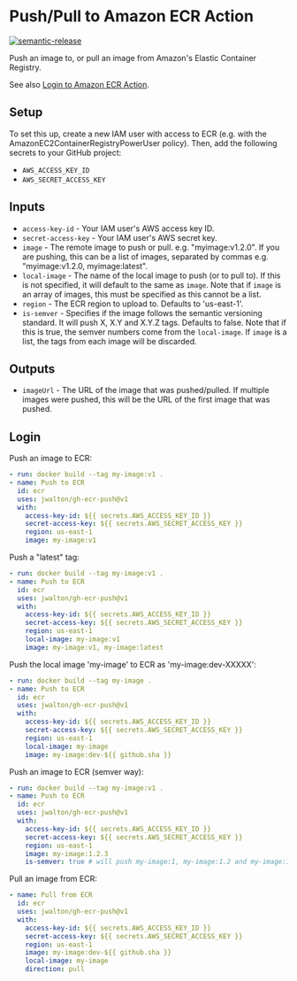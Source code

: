 # Push/Pull to Amazon ECR Action

[![semantic-release](https://img.shields.io/badge/%20%20%F0%9F%93%A6%F0%9F%9A%80-semantic--release-e10079.svg)](https://github.com/semantic-release/semantic-release)

Push an image to, or pull an image from Amazon's Elastic Container Registry.

See also [Login to Amazon ECR Action](https://github.com/jwalton/gh-ecr-login).

## Setup

To set this up, create a new IAM user with access to ECR (e.g. with the
AmazonEC2ContainerRegistryPowerUser policy). Then, add the following secrets
to your GitHub project:

- `AWS_ACCESS_KEY_ID`
- `AWS_SECRET_ACCESS_KEY`

## Inputs

- `access-key-id` - Your IAM user's AWS access key ID.
- `secret-access-key` - Your IAM user's AWS secret key.
- `image` - The remote image to push or pull. e.g. "myimage:v1.2.0".  If you are pushing, this can be a list of images, separated by commas e.g. "myimage:v1.2.0, myimage:latest".
- `local-image` - The name of the local image to push (or to pull to).  If this is not specified, it will default to the same as `image`.  Note that if `image` is an array of images, this must be specified as this cannot be a list.
- `region` - The ECR region to upload to. Defaults to 'us-east-1'.
- `is-semver` - Specifies if the image follows the semantic versioning standard. It will push X, X.Y and X.Y.Z tags. Defaults to false.  Note that if this is true, the semver numbers come from the `local-image`.  If `image` is a list, the tags from each image will be discarded.

## Outputs

- `imageUrl` - The URL of the image that was pushed/pulled.  If multiple images were pushed, this will be the URL of the first image that was pushed.

## Login

Push an image to ECR:

```yaml
- run: docker build --tag my-image:v1 .
- name: Push to ECR
  id: ecr
  uses: jwalton/gh-ecr-push@v1
  with:
    access-key-id: ${{ secrets.AWS_ACCESS_KEY_ID }}
    secret-access-key: ${{ secrets.AWS_SECRET_ACCESS_KEY }}
    region: us-east-1
    image: my-image:v1
```

Push a "latest" tag:

```yaml
- run: docker build --tag my-image:v1 .
- name: Push to ECR
  id: ecr
  uses: jwalton/gh-ecr-push@v1
  with:
    access-key-id: ${{ secrets.AWS_ACCESS_KEY_ID }}
    secret-access-key: ${{ secrets.AWS_SECRET_ACCESS_KEY }}
    region: us-east-1
    local-image: my-image:v1
    image: my-image:v1, my-image:latest
```

Push the local image 'my-image' to ECR as 'my-image:dev-XXXXX':

```yaml
- run: docker build --tag my-image .
- name: Push to ECR
  id: ecr
  uses: jwalton/gh-ecr-push@v1
  with:
    access-key-id: ${{ secrets.AWS_ACCESS_KEY_ID }}
    secret-access-key: ${{ secrets.AWS_SECRET_ACCESS_KEY }}
    region: us-east-1
    local-image: my-image
    image: my-image:dev-${{ github.sha }}
```

Push an image to ECR (semver way):

```yaml
- run: docker build --tag my-image:v1 .
- name: Push to ECR
  id: ecr
  uses: jwalton/gh-ecr-push@v1
  with:
    access-key-id: ${{ secrets.AWS_ACCESS_KEY_ID }}
    secret-access-key: ${{ secrets.AWS_SECRET_ACCESS_KEY }}
    region: us-east-1
    image: my-image:1.2.3
    is-semver: true # will push my-image:1, my-image:1.2 and my-image:1.2.3
```

Pull an image from ECR:

```yaml
- name: Pull from ECR
  id: ecr
  uses: jwalton/gh-ecr-push@v1
  with:
    access-key-id: ${{ secrets.AWS_ACCESS_KEY_ID }}
    secret-access-key: ${{ secrets.AWS_SECRET_ACCESS_KEY }}
    region: us-east-1
    image: my-image:dev-${{ github.sha }}
    local-image: my-image
    direction: pull
```
